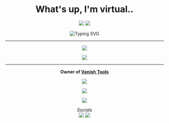 <h1 align="center">What's up, I'm virtual..</h1>

<p align="center">
  <a href="https://github.com/vanishgg"><img src="https://img.shields.io/github/followers/vanishgg?label=Follow&style=social"></a>
  <a href="https://discord.gg/" target="_blank"><img src="https://img.shields.io/badge/Discord-%237289DA.svg?style=flat&logo=discord&logoColor=white"></a>
</p>

<p align="center">
  <img src="https://readme-typing-svg.demolab.com?font=Fira+Code&weight=600&pause=1000&color=7B00FF&center=true&vCenter=true&width=380&lines=Hey+I'm+Virtual;I'm+a+Python+Developer;I+Make+Tools+Such+As:;Vanish+Raider;Vanish+Flooder" alt="Typing SVG">
</p>

---

<p align="center">
  <img src="https://github-readme-stats.vercel.app/api/?username=vanishgg&amp;title_color=5c64f4&amp;text_color=7b00ff&amp;show_icons=true&amp;bg_color=00000000&amp;hide_border=true&amp;icon_color=5c64f4&amp;hide_title=true&amp;count_private=true">
</p>

<p align="center">
  <img src="https://github-readme-stats.vercel.app/api/top-langs/?username=vanishgg&layout=compact&title_color=5c64f4&text_color=7b00ff&bg_color=00000000&hide_border=true&count_private=true" />
</p>

---

<p align="center">
  <strong>Owner of <a href="https://Vanishnet.netlify.app/" target="_blank">Vanish Tools</a></strong>
</p>

<p align="center">
  <a href="https://github.com/vanishgg?tab=repositories"><img src="https://img.shields.io/badge/-Explore%20my%20Repos-24292e?style=for-the-badge&logo=Github"></a>
</p>

<p align="center">
  <img src="https://activity-graph.herokuapp.com/graph?username=vanishgg&bg_color=00000000&color=7b00ff&line=5c64f4&point=ffffff&area=true&hide_border=true">
</p>

<p align="center">
  <a href="https://discord.com/users/1246814091499278357" target="_blank">
    <img src="https://lanyard.cnrad.dev/api/1246814091499278357?bg=7b00ff&borderRadius=30px&idleMessage=Probably%20coding%20a%20tool">
  </a>
</p>

<p align="center">
  <i>Socials</i>
  <br>
  <a href="https://discord.gg/Mv4YQAK8F2"><img src="https://img.shields.io/badge/Discord-%237289DA.svg?style=flat&logo=discord&logoColor=white"></a>
  <a href="https://youtube.com/@bugged"><img src="https://img.shields.io/badge/YouTube-FF0000.svg?style=flat&logo=youtube&logoColor=white"></a>
</p>
